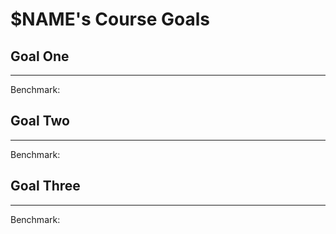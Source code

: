 
# $NAME's Course Goals

## Goal One


-----

Benchmark:


## Goal Two

-----

Benchmark:

## Goal Three

-----

Benchmark:

